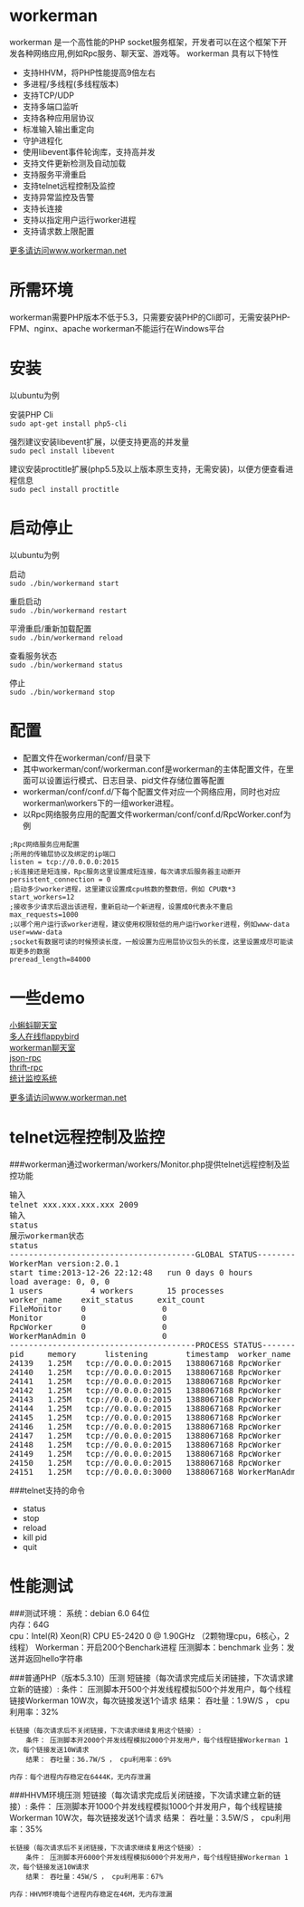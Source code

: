 workerman
=========

workerman 是一个高性能的PHP socket服务框架，开发者可以在这个框架下开发各种网络应用,例如Rpc服务、聊天室、游戏等。
workerman 具有以下特性
 * 支持HHVM，将PHP性能提高9倍左右
 * 多进程/多线程(多线程版本)
 * 支持TCP/UDP
 * 支持多端口监听
 * 支持各种应用层协议
 * 标准输入输出重定向
 * 守护进程化
 * 使用libevent事件轮询库，支持高并发
 * 支持文件更新检测及自动加载
 * 支持服务平滑重启
 * 支持telnet远程控制及监控
 * 支持异常监控及告警
 * 支持长连接
 * 支持以指定用户运行worker进程
 * 支持请求数上限配置

 [更多请访问www.workerman.net](http://www.workerman.net/workerman)

所需环境
========

workerman需要PHP版本不低于5.3，只需要安装PHP的Cli即可，无需安装PHP-FPM、nginx、apache
workerman不能运行在Windows平台

安装
=========

以ubuntu为例

安装PHP Cli  
`sudo apt-get install php5-cli`

强烈建议安装libevent扩展，以便支持更高的并发量  
`sudo pecl install libevent`

建议安装proctitle扩展(php5.5及以上版本原生支持，无需安装)，以便方便查看进程信息  
`sudo pecl install proctitle`


启动停止
=========

以ubuntu为例

启动  
`sudo ./bin/workermand start`

重启启动  
`sudo ./bin/workermand restart`

平滑重启/重新加载配置  
`sudo ./bin/workermand reload`

查看服务状态  
`sudo ./bin/workermand status`

停止  
`sudo ./bin/workermand stop`


配置
========

 * 配置文件在workerman/conf/目录下  
 * 其中workerman/conf/workerman.conf是workerman的主体配置文件，在里面可以设置运行模式、日志目录、pid文件存储位置等配置  
 * workerman/conf/conf.d/下每个配置文件对应一个网络应用，同时也对应workerman\workers下的一组worker进程。
 * 以Rpc网络服务应用的配置文件workerman/conf/conf.d/RpcWorker.conf为例

```
;Rpc网络服务应用配置
;所用的传输层协议及绑定的ip端口
listen = tcp://0.0.0.0:2015
;长连接还是短连接，Rpc服务这里设置成短连接，每次请求后服务器主动断开
persistent_connection = 0
;启动多少worker进程，这里建议设置成cpu核数的整数倍，例如 CPU数*3
start_workers=12
;接收多少请求后退出该进程，重新启动一个新进程，设置成0代表永不重启
max_requests=1000
;以哪个用户运行该worker进程，建议使用权限较低的用户运行worker进程，例如www-data
user=www-data
;socket有数据可读的时候预读长度，一般设置为应用层协议包头的长度，这里设置成尽可能读取更多的数据
preread_length=84000
```

一些demo
==================
[小蝌蚪聊天室](http://kedou.workerman.net)  
[多人在线flappybird](http://flap.workerman.net)  
[workerman聊天室](http://chat.workerman.net)  
[json-rpc](http://www.workerman.net/workerman-jsonrpc)  
[thrift-rpc](http://www.workerman.net/workerman-thrift)  
[统计监控系统](http://www.workerman.net/workerman-statistics)  

[更多请访问www.workerman.net](http://www.workerman.net)  


telnet远程控制及监控
====================

###workerman通过workerman/workers/Monitor.php提供telnet远程控制及监控功能
<pre>
输入
telnet xxx.xxx.xxx.xxx 2009
输入
status
展示workerman状态
status
---------------------------------------GLOBAL STATUS--------------------------------------------
WorkerMan version:2.0.1
start time:2013-12-26 22:12:48   run 0 days 0 hours
load average: 0, 0, 0
1 users          4 workers       15 processes
worker_name    exit_status     exit_count
FileMonitor    0                0
Monitor        0                0
RpcWorker      0                0
WorkerManAdmin 0                0
---------------------------------------PROCESS STATUS-------------------------------------------
pid     memory      listening        timestamp  worker_name    total_request packet_err thunder_herd client_close send_fail throw_exception suc/total
24139   1.25M   tcp://0.0.0.0:2015   1388067168 RpcWorker      0              0          0            0            0         0               100%
24140   1.25M   tcp://0.0.0.0:2015   1388067168 RpcWorker      0              0          0            0            0         0               100%
24141   1.25M   tcp://0.0.0.0:2015   1388067168 RpcWorker      0              0          0            0            0         0               100%
24142   1.25M   tcp://0.0.0.0:2015   1388067168 RpcWorker      0              0          0            0            0         0               100%
24143   1.25M   tcp://0.0.0.0:2015   1388067168 RpcWorker      0              0          0            0            0         0               100%
24144   1.25M   tcp://0.0.0.0:2015   1388067168 RpcWorker      0              0          0            0            0         0               100%
24145   1.25M   tcp://0.0.0.0:2015   1388067168 RpcWorker      0              0          0            0            0         0               100%
24146   1.25M   tcp://0.0.0.0:2015   1388067168 RpcWorker      0              0          0            0            0         0               100%
24147   1.25M   tcp://0.0.0.0:2015   1388067168 RpcWorker      0              0          0            0            0         0               100%
24148   1.25M   tcp://0.0.0.0:2015   1388067168 RpcWorker      0              0          0            0            0         0               100%
24149   1.25M   tcp://0.0.0.0:2015   1388067168 RpcWorker      0              0          0            0            0         0               100%
24150   1.25M   tcp://0.0.0.0:2015   1388067168 RpcWorker      0              0          0            0            0         0               100%
24151   1.25M   tcp://0.0.0.0:3000   1388067168 WorkerManAdmin 0              0          0            0            0         0               100%
</pre>

###telnet支持的命令
 * status
 * stop
 * reload
 * kill pid
 * quit
 
性能测试
=============

###测试环境：
系统：debian 6.0 64位  
内存：64G  
cpu：Intel(R) Xeon(R) CPU E5-2420 0 @ 1.90GHz （2颗物理cpu，6核心，2线程）
Workerman：开启200个Benchark进程
压测脚本：benchmark
业务：发送并返回hello字符串

###普通PHP（版本5.3.10）压测
    短链接（每次请求完成后关闭链接，下次请求建立新的链接）:
        条件： 压测脚本开500个并发线程模拟500个并发用户，每个线程链接Workerman 10W次，每次链接发送1个请求
        结果： 吞吐量：1.9W/S ， cpu利用率：32% 

    长链接（每次请求后不关闭链接，下次请求继续复用这个链接）:
        条件： 压测脚本开2000个并发线程模拟2000个并发用户，每个线程链接Workerman 1次，每个链接发送10W请求
        结果： 吞吐量：36.7W/S ， cpu利用率：69% 

    内存：每个进程内存稳定在6444K，无内存泄漏


###HHVM环境压测
    短链接（每次请求完成后关闭链接，下次请求建立新的链接）:
        条件： 压测脚本开1000个并发线程模拟1000个并发用户，每个线程链接Workerman 10W次，每次链接发送1个请求
        结果： 吞吐量：3.5W/S ， cpu利用率：35% 

    长链接（每次请求后不关闭链接，下次请求继续复用这个链接）:
        条件： 压测脚本开6000个并发线程模拟6000个并发用户，每个线程链接Workerman 1次，每个链接发送10W请求
        结果： 吞吐量：45W/S ， cpu利用率：67% 

    内存：HHVM环境每个进程内存稳定在46M，无内存泄漏


